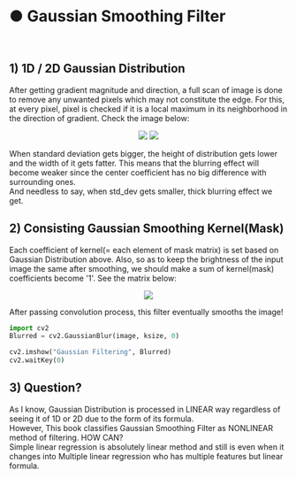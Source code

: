 <h1> ● Gaussian Smoothing Filter </h1>
<br>
   
## 1) 1D / 2D Gaussian Distribution
After getting gradient magnitude and direction, a full scan of image is done to remove any unwanted pixels which may not constitute the edge. For this, at every pixel, pixel is checked if it is a local maximum in its neighborhood in the direction of gradient. Check the image below:   

<p align="center"><img src="https://matthew-brett.github.io/teaching/_images/smoothing_intro-3.png"></img>
<img src="https://i2.wp.com/theailearner.com/wp-content/uploads/2019/05/normal4.png?resize=625%2C368&ssl=1"></img></p>      


When standard deviation gets bigger, the height of distribution gets lower and the width of it gets fatter. This means that the blurring effect will become weaker since
the center coefficient has no big difference with surrounding ones.   
And needless to say, when std_dev gets smaller, thick blurring effect we get.
        
        
## 2) Consisting Gaussian Smoothing Kernel(Mask)
Each coefficient of kernel(= each element of mask matrix) is set based on Gaussian Distribution above. Also, so as to keep the brightness of the input image the same after smoothing, we should make a sum of kernel(mask) coefficients become '1'. See the matrix below:

<p align="center"><img src="https://homepages.inf.ed.ac.uk/rbf/HIPR2/figs/gausmask.gif"></img></p> 

After passing convolution process, this filter eventually smooths the image!

```python
import cv2
Blurred = cv2.GaussianBlur(image, ksize, 0)

cv2.imshow("Gaussian Filtering", Blurred)
cv2.waitKey(0)
```
   
## 3) Question?
As I know, Gaussian Distribution is processed in LINEAR way regardless of seeing it of 1D or 2D due to the form of its formula.   
However, This book classifies Gaussian Smoothing Filter as NONLINEAR method of filtering. HOW CAN?   
Simple linear regression is absolutely linear method and still is even when it changes into Multiple linear regression who has multiple features but linear formula.
